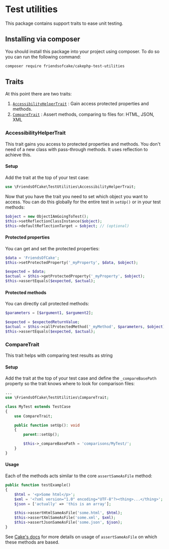 # Test utilities

This package contains support traits to ease unit testing.

## Installing via composer

You should install this package into your project using composer. To do so you
can run the following command:

```bash
composer require friendsofcake/cakephp-test-utilities
```

## Traits

At this point there are two traits:

1. [`AccessibilityHelperTrait`](#accessibilityhelpertrait) : Gain access protected properties and methods.
2. [`CompareTrait`](#comparetrait) : Assert methods, comparing to files for: HTML, JSON, XML

### AccessibilityHelperTrait

This trait gains you access to protected properties and methods. You don't need
of a new class with pass-through methods. It uses reflection to achieve this.

#### Setup

Add the trait at the top of your test case:

``` php
use \FriendsOfCake\TestUtilities\AccessibilityHelperTrait;
```

Now that you have the trait you need to set which object you want to access.
You can do this globally for the entire test in `setUp()` or in your test
methods:

``` php
$object = new ObjectIAmGoingToTest();
$this->setReflectionClassInstance($object);
$this->defaultReflectionTarget = $object; // (optional)
```

#### Protected properties

You can get and set the protected properties:

``` php
$data = 'FriendsOfCake';
$this->setProtectedProperty('_myProperty', $data, $object);

$expected = $data;
$actual = $this->getProtectedProperty('_myProperty', $object);
$this->assertEquals($expected, $actual);
```

#### Protected methods

You can directly call protected methods:

``` php
$parameters = [$argument1, $argument2];

$expected = $expectedReturnValue;
$actual = $this->callProtectedMethod('_myMethod', $parameters, $object);
$this->assertEquals($expected, $actual);
```

### CompareTrait

This trait helps with comparing test results as string

#### Setup

Add the trait at the top of your test case and define the `_compareBasePath`
property so the trait knows where to look for comparison files:

``` php
...
use \FriendsOfCake\TestUtilities\CompareTrait;

class MyTest extends TestCase
{
    use CompareTrait;

    public function setUp(): void
    {
        parent::setUp();

        $this->_compareBasePath = 'comparisons/MyTest/';
    }
}
```

#### Usage

Each of the methods acts similar to the core `assertSameAsFile` method:

```php
public function testExample()
{
    $html = '<p>Some html</p>';
    $xml = '<?xml version="1.0" encoding="UTF-8"?><thing>...</thing>';
    $json = ['actually' => 'this is an array'];

    $this->assertHtmlSameAsFile('some.html', $html);
    $this->assertXmlSameAsFile('some.xml', $xml);
    $this->assertJsonSameAsFile('some.json', $json);
}
```

See [Cake's docs](https://book.cakephp.org/5/en/development/testing.html#comparing-test-results-to-a-file)
for more details on usage of `assertSameAsFile` on which these methods are
based.
